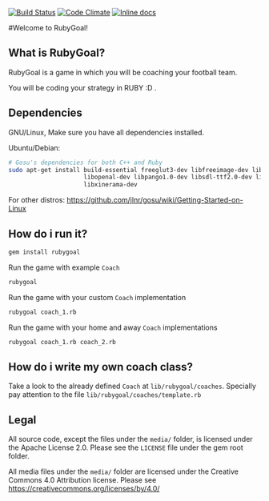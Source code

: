 [![Build Status](https://travis-ci.org/wyeworks/rubygoal.png)](https://travis-ci.org/wyeworks/rubygoal)
[![Code Climate](https://codeclimate.com/github/wyeworks/rubygoal.png)](https://codeclimate.com/github/wyeworks/rubygoal)
[![Inline docs](http://inch-ci.org/github/wyeworks/rubygoal.png?branch=master)](http://inch-ci.org/github/wyeworks/rubygoal)

#Welcome to RubyGoal!

## What is RubyGoal?

RubyGoal is a game in which you will be coaching your football team.

You will be coding your strategy in RUBY :D .

## Dependencies

GNU/Linux, Make sure you have all dependencies installed.

Ubuntu/Debian:

```bash
# Gosu's dependencies for both C++ and Ruby
sudo apt-get install build-essential freeglut3-dev libfreeimage-dev libgl1-mesa-dev \
                     libopenal-dev libpango1.0-dev libsdl-ttf2.0-dev libsndfile-dev \
                     libxinerama-dev
```

For other distros:  https://github.com/jlnr/gosu/wiki/Getting-Started-on-Linux

## How do i run it?

```bash
gem install rubygoal
```

Run the game with example `Coach`
```bash
rubygoal
```

Run the game with your custom `Coach` implementation
```bash
rubygoal coach_1.rb
```

Run the game with your home and away `Coach` implementations
```bash
rubygoal coach_1.rb coach_2.rb
```

## How do i write my own coach class?

Take a look to the already defined `Coach` at `lib/rubygoal/coaches`.
Specially pay attention to the file `lib/rubygoal/coaches/template.rb`



## Legal
All source code, except the files under the `media/` folder, is
licensed under the Apache License 2.0. Please see the `LICENSE` file under
the gem root folder.

All media files under the `media/` folder are licensed under the Creative
Commons 4.0 Attribution license. Please see https://creativecommons.org/licenses/by/4.0/
